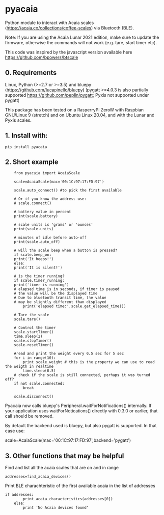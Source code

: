 # pyacaia

Python module to interact with Acaia scales (https://acaia.co/collections/coffee-scales) via Bluetooth (BLE). 

Note: If you are using the Acaia Lunar 2021 edition, make sure to update the firmware, otherwise the commands will not work (e.g. tare, start timer etc).

This code was inspired by the javascript version available here https://github.com/bpowers/btscale

## 0. Requirements
Linux, Python (>=2.7 or >=3.5) and  bluepy (https://github.com/lucapinello/bluepy)
(pygatt >=4.0.3 is also partially supported https://github.com/peplin/pygatt;
 Pyxis not supported under pygatt)

This package has been tested on a RasperryPI ZeroW with Raspbian GNU/Linux 9 (stretch) and on Ubuntu Linux 20.04, and with the Lunar and Pyxis scales.

## 1. Install with:

`pip install pyacaia`

## 2. Short example
```
    from pyacaia import AcaiaScale
    
    scale=AcaiaScale(mac='00:1C:97:17:FD:97')
    
    scale.auto_connect() #to pick the first available
    
    # Or if you know the address use:
    # scale.connect()
    
    # battery value in percent
    print(scale.battery)

    # scale units is 'grams' or 'ounces'
    print(scale.units)

    # minutes of idle before auto-off
    print(scale.auto_off)

    # will the scale beep when a button is pressed?
    if scale.beep_on:
	print('It beeps!')
    else:
	print('It is silent!')

    # is the timer running?
    if scale.timer_running:
	print('timer is running')
	# elapsed time is in seconds, if timer is paused
	# the value will be the displayed time
	# Due to bluetooth transit time, the value
	# may be slightly different than displayed
        print('elapsed time:',scale.get_elapsed_time())

    # Tare the scale
    scale.tare()

    # Control the timer
    scale.startTimer()
    time.sleep(2)
    scale.stopTimer()
    scale.resetTimer()

    #read and print the weight every 0.5 sec for 5 sec 
    for i in range(10):
        print scale.weight # this is the property we can use to read the weigth in realtime
        time.sleep(0.5)
	# check if the scale is still connected, perhaps it was turned off?
	if not scale.connected:
	    break

    scale.disconnect()

``` 

Pyacaia now calls bluepy's Peripheral.waitForNotifications() internally.  If your application uses waitForNotications() directly with 0.3.0 or earlier, that call should be removed.

By default the backend used is bluepy, but also pygatt is supported. In that case use:

   scale=AcaiaScale(mac='00:1C:97:17:FD:97',backend='pygatt')
   
## 3. Other functions that may be helpful
Find and list all the acaia scales that are on and in range

`addresses=find_acaia_devices()`

Print BLE charachteristic of the first available acaia in the list of addresses

```
if addresses:
        print_acaia_characteristics(addresses[0])
    else:
        print 'No Acaia devices found'
```

